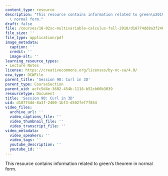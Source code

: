 ```yaml
---
content_type: resource
description: "This resource contains information related to green\u2019s theorem in\
  \ normal form."
draft: false
file: /courses/18-02sc-multivariable-calculus-fall-2010/d18774dd8a3f24001bf3d502fef7f854_MIT18_02SC_MNotes_v4.3.pdf
file_size: ''
file_type: application/pdf
image_metadata:
  caption: ''
  credit: ''
  image-alt: ''
learning_resource_types:
- Lecture Notes
license: https://creativecommons.org/licenses/by-nc-sa/4.0/
ocw_type: OCWFile
parent_title: 'Session 90: Curl in 3D'
parent_type: CourseSection
parent_uid: acfc5d4e-3602-454b-1118-b52cb66b3039
resourcetype: Document
title: 'Session 90: Curl in 3D'
uid: d18774dd-8a3f-2400-1bf3-d502fef7f854
video_files:
  archive_url: ''
  video_captions_file: ''
  video_thumbnail_file: ''
  video_transcript_file: ''
video_metadata:
  video_speakers: ''
  video_tags: ''
  youtube_description: ''
  youtube_id: ''
---
```

This resource contains information related to green’s theorem in normal form.